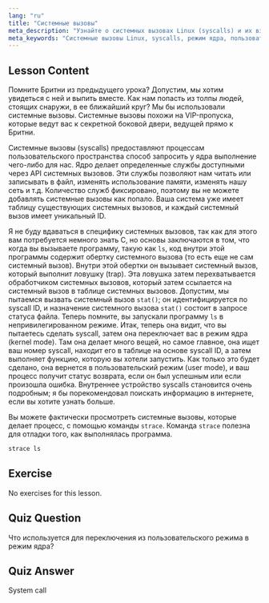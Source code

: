 ```yaml
---
lang: "ru"
title: "Системные вызовы"
meta_description: "Узнайте о системных вызовах Linux (syscalls) и их взаимодействии с ядром. Разберитесь в пользовательском режиме и режиме ядра, а также используйте `strace` для отладки. Начните свое путешествие по Linux!"
meta_keywords: "Системные вызовы Linux, syscalls, режим ядра, пользовательский режим, команда strace, учебник по Linux, Linux для начинающих, руководство по Linux"
---
```


## Lesson Content

Помните Бритни из предыдущего урока? Допустим, мы хотим увидеться с ней и выпить вместе. Как нам попасть из толпы людей, стоящих снаружи, в ее ближайший круг? Мы бы использовали системные вызовы. Системные вызовы похожи на VIP-пропуска, которые ведут вас к секретной боковой двери, ведущей прямо к Бритни.

Системные вызовы (syscalls) предоставляют процессам пользовательского пространства способ запросить у ядра выполнение чего-либо для нас. Ядро делает определенные службы доступными через API системных вызовов. Эти службы позволяют нам читать или записывать в файл, изменять использование памяти, изменять нашу сеть и т.д. Количество служб фиксировано, поэтому вы не можете добавлять системные вызовы как попало. Ваша система уже имеет таблицу существующих системных вызовов, и каждый системный вызов имеет уникальный ID.

Я не буду вдаваться в специфику системных вызовов, так как для этого вам потребуется немного знать C, но основы заключаются в том, что когда вы вызываете программу, такую как `ls`, код внутри этой программы содержит обертку системного вызова (то есть еще не сам системный вызов). Внутри этой обертки он вызывает системный вызов, который выполнит ловушку (trap). Эта ловушка затем перехватывается обработчиком системных вызовов, который затем ссылается на системный вызов в таблице системных вызовов. Допустим, мы пытаемся вызвать системный вызов `stat()`; он идентифицируется по syscall ID, и назначение системного вызова `stat()` состоит в запросе статуса файла. Теперь помните, вы запускали программу `ls` в непривилегированном режиме. Итак, теперь она видит, что вы пытаетесь сделать syscall, затем она переключает вас в режим ядра (kernel mode). Там она делает много вещей, но самое главное, она ищет ваш номер syscall, находит его в таблице на основе syscall ID, а затем выполняет функцию, которую вы хотели запустить. Как только это будет сделано, она вернется в пользовательский режим (user mode), и ваш процесс получит статус возврата, если он был успешным или если произошла ошибка. Внутреннее устройство syscalls становится очень подробным; я бы порекомендовал поискать информацию в интернете, если вы хотите узнать больше.

Вы можете фактически просмотреть системные вызовы, которые делает процесс, с помощью команды `strace`. Команда `strace` полезна для отладки того, как выполнялась программа.

```bash
strace ls
```

## Exercise

No exercises for this lesson.

## Quiz Question

Что используется для переключения из пользовательского режима в режим ядра?

## Quiz Answer

System call
